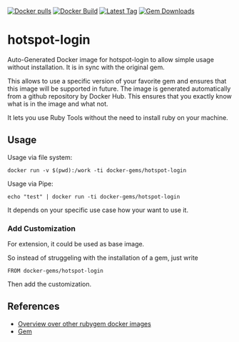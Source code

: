 [![Docker pulls](https://img.shields.io/docker/pulls/rubygem/hotspot-login.svg)](https://hub.docker.com/r/rubygem/hotspot-login/)
[![Docker Build](https://img.shields.io/docker/automated/rubygem/hotspot-login.svg)](https://hub.docker.com/r/rubygem/hotspot-login/)
[![Latest Tag](https://img.shields.io/github/tag/docker-rubygem/hotspot-login.svg)](https://hub.docker.com/r/rubygem/hotspot-login/)
[![Gem Downloads](https://img.shields.io/gem/dt/hotspot-login.svg)](https://rubygems.org/gems/hotspot-login/)
# hotspot-login

Auto-Generated Docker image for hotspot-login to allow simple usage without installation.
It is in sync with the original gem.

This allows to use a specific version of your favorite gem and ensures that this image will be supported in future.
The image is generated automatically from a github repository by Docker Hub.
This ensures that you exactly know what is in the image and what not.

It lets you use Ruby Tools without the need to install ruby on your machine.

## Usage

Usage via file system:

`docker run -v $(pwd):/work -ti docker-gems/hotspot-login`

Usage via Pipe:

`echo "test" | docker run -ti docker-gems/hotspot-login`

It depends on your specific use case how your want to use it.

### Add Customization

For extension, it could be used as base image.

So instead of struggeling with the installation of a gem, just write

`FROM docker-gems/hotspot-login`

Then add the customization.

## References

 - [Overview over other rubygem docker images](https://github.com/thinkbot/docker-rubygem)
 - [Gem](https://rubygems.org/gems/hotspot-login/)
